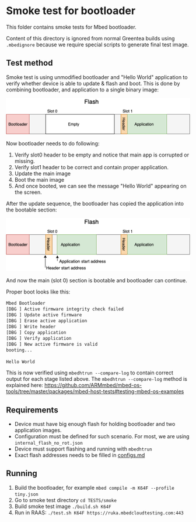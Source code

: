 # Smoke test for bootloader

This folder contains smoke tests for Mbed bootloader.

Content of this directory is ignored from normal Greentea builds using `.mbedignore`
because we require special scripts to generate final test image.

## Test method

Smoke test is using unmodified bootloader and "Hello World" application to verify whether device is able to  update & flash and boot.
This is done by combining bootloader, and application to a single binary image:

![Update Image](update_image.png)

Now bootloader needs to do following:

1. Verify slot0 header to be empty and notice that main app is corrupted or missing.
1. Verify slot1 header to be correct and contain proper application.
1. Update the main image
1. Boot the main image
1. And once booted, we can see the message "Hello World" appearing on the screen.

After the update sequence, the bootloader has copied the application into the bootable section:

![After the update](after_update.png)

And now the main (slot 0) section is bootable and bootloader can continue.

Proper boot looks like this:

```
Mbed Bootloader
[DBG ] Active firmware integrity check failed
[DBG ] Update active firmware
[DBG ] Erase active application
[DBG ] Write header
[DBG ] Copy application
[DBG ] Verify application
[DBG ] New active firmware is valid
booting...

Hello World
```

This is now verified using `mbedhtrun --compare-log` to contain correct output for each stage listed above.
The `mbedhtrun --compare-log` method is explained here: https://github.com/ARMmbed/mbed-os-tools/tree/master/packages/mbed-host-tests#testing-mbed-os-examples

## Requirements

* Device must have big enough flash for holding bootloader and two application images.
* Configuration must be defined for such scenario. For most, we are using `internal_flash_no_rot.json`
* Device must support flashing and running with `mbedhtrun`
* Exact flash addresses needs to be filled in [configs.md](configs.md)

## Running

1. Build the bootloader, for example `mbed compile -m K64F --profile tiny.json`
1. Go to smoke test directory `cd TESTS/smoke`
1. Build smoke test image `./build.sh K64F`
1. Run in RAAS: `./test.sh K64F https://ruka.mbedcloudtesting.com:443`
